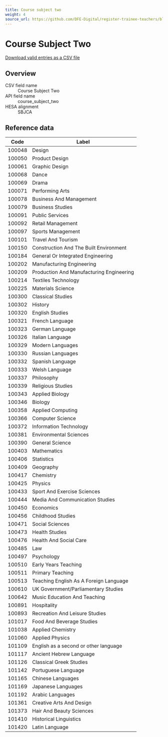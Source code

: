 ```yaml
---
title: Course subject two
weight: 4
source_url: https://github.com/DFE-Digital/register-trainee-teachers/blob/main/app/lib/hesa/reference_data/v2025_0.rb
---
```


<h1 id="course-subject-two">Course Subject Two</h1>

<p><a href="/reference-data/v2025.0/course_subject_two/download">Download valid entries as a CSV file</a></p>

<h2 id="overview">Overview</h2>

<dl class="govuk-summary-list">
  <div class="govuk-summary-list__row">
    <dt class="govuk-summary-list__key">
      CSV field name
    </dt>
    <dd class="govuk-summary-list__value">
      Course Subject Two
    </dd>
  </div>
  <div class="govuk-summary-list__row">
    <dt class="govuk-summary-list__key">
      API field name
    </dt>
    <dd class="govuk-summary-list__value">
      course_subject_two
    </dd>
  </div>
  <div class="govuk-summary-list__row">
    <dt class="govuk-summary-list__key">
      HESA alignment
    </dt>
    <dd class="govuk-summary-list__value">
      SBJCA
    </dd>
  </div>
</dl>

<h2 id="reference-data">Reference data</h2>

<table class="govuk-table">
  <thead class="govuk-table__head">
    <tr class="govuk-table__row">
      <th scope="col" class="govuk-table__header">Code</th>
      <th scope="col" class="govuk-table__header">Label</th>
    </tr>
  </thead>
  <tbody class="govuk-table__body">
      <tr class="govuk-table__row">
        <td class="govuk-table__cell">100048</td>
        <td class="govuk-table__cell">Design</td>
      </tr>
      <tr class="govuk-table__row">
        <td class="govuk-table__cell">100050</td>
        <td class="govuk-table__cell">Product Design</td>
      </tr>
      <tr class="govuk-table__row">
        <td class="govuk-table__cell">100061</td>
        <td class="govuk-table__cell">Graphic Design</td>
      </tr>
      <tr class="govuk-table__row">
        <td class="govuk-table__cell">100068</td>
        <td class="govuk-table__cell">Dance</td>
      </tr>
      <tr class="govuk-table__row">
        <td class="govuk-table__cell">100069</td>
        <td class="govuk-table__cell">Drama</td>
      </tr>
      <tr class="govuk-table__row">
        <td class="govuk-table__cell">100071</td>
        <td class="govuk-table__cell">Performing Arts</td>
      </tr>
      <tr class="govuk-table__row">
        <td class="govuk-table__cell">100078</td>
        <td class="govuk-table__cell">Business And Management</td>
      </tr>
      <tr class="govuk-table__row">
        <td class="govuk-table__cell">100079</td>
        <td class="govuk-table__cell">Business Studies</td>
      </tr>
      <tr class="govuk-table__row">
        <td class="govuk-table__cell">100091</td>
        <td class="govuk-table__cell">Public Services</td>
      </tr>
      <tr class="govuk-table__row">
        <td class="govuk-table__cell">100092</td>
        <td class="govuk-table__cell">Retail Management</td>
      </tr>
      <tr class="govuk-table__row">
        <td class="govuk-table__cell">100097</td>
        <td class="govuk-table__cell">Sports Management</td>
      </tr>
      <tr class="govuk-table__row">
        <td class="govuk-table__cell">100101</td>
        <td class="govuk-table__cell">Travel And Tourism</td>
      </tr>
      <tr class="govuk-table__row">
        <td class="govuk-table__cell">100150</td>
        <td class="govuk-table__cell">Construction And The Built Environment</td>
      </tr>
      <tr class="govuk-table__row">
        <td class="govuk-table__cell">100184</td>
        <td class="govuk-table__cell">General Or Integrated Engineering</td>
      </tr>
      <tr class="govuk-table__row">
        <td class="govuk-table__cell">100202</td>
        <td class="govuk-table__cell">Manufacturing Engineering</td>
      </tr>
      <tr class="govuk-table__row">
        <td class="govuk-table__cell">100209</td>
        <td class="govuk-table__cell">Production And Manufacturing Engineering</td>
      </tr>
      <tr class="govuk-table__row">
        <td class="govuk-table__cell">100214</td>
        <td class="govuk-table__cell">Textiles Technology</td>
      </tr>
      <tr class="govuk-table__row">
        <td class="govuk-table__cell">100225</td>
        <td class="govuk-table__cell">Materials Science</td>
      </tr>
      <tr class="govuk-table__row">
        <td class="govuk-table__cell">100300</td>
        <td class="govuk-table__cell">Classical Studies</td>
      </tr>
      <tr class="govuk-table__row">
        <td class="govuk-table__cell">100302</td>
        <td class="govuk-table__cell">History</td>
      </tr>
      <tr class="govuk-table__row">
        <td class="govuk-table__cell">100320</td>
        <td class="govuk-table__cell">English Studies</td>
      </tr>
      <tr class="govuk-table__row">
        <td class="govuk-table__cell">100321</td>
        <td class="govuk-table__cell">French Language</td>
      </tr>
      <tr class="govuk-table__row">
        <td class="govuk-table__cell">100323</td>
        <td class="govuk-table__cell">German Language</td>
      </tr>
      <tr class="govuk-table__row">
        <td class="govuk-table__cell">100326</td>
        <td class="govuk-table__cell">Italian Language</td>
      </tr>
      <tr class="govuk-table__row">
        <td class="govuk-table__cell">100329</td>
        <td class="govuk-table__cell">Modern Languages</td>
      </tr>
      <tr class="govuk-table__row">
        <td class="govuk-table__cell">100330</td>
        <td class="govuk-table__cell">Russian Languages</td>
      </tr>
      <tr class="govuk-table__row">
        <td class="govuk-table__cell">100332</td>
        <td class="govuk-table__cell">Spanish Language</td>
      </tr>
      <tr class="govuk-table__row">
        <td class="govuk-table__cell">100333</td>
        <td class="govuk-table__cell">Welsh Language</td>
      </tr>
      <tr class="govuk-table__row">
        <td class="govuk-table__cell">100337</td>
        <td class="govuk-table__cell">Philosophy</td>
      </tr>
      <tr class="govuk-table__row">
        <td class="govuk-table__cell">100339</td>
        <td class="govuk-table__cell">Religious Studies</td>
      </tr>
      <tr class="govuk-table__row">
        <td class="govuk-table__cell">100343</td>
        <td class="govuk-table__cell">Applied Biology</td>
      </tr>
      <tr class="govuk-table__row">
        <td class="govuk-table__cell">100346</td>
        <td class="govuk-table__cell">Biology</td>
      </tr>
      <tr class="govuk-table__row">
        <td class="govuk-table__cell">100358</td>
        <td class="govuk-table__cell">Applied Computing</td>
      </tr>
      <tr class="govuk-table__row">
        <td class="govuk-table__cell">100366</td>
        <td class="govuk-table__cell">Computer Science</td>
      </tr>
      <tr class="govuk-table__row">
        <td class="govuk-table__cell">100372</td>
        <td class="govuk-table__cell">Information Technology</td>
      </tr>
      <tr class="govuk-table__row">
        <td class="govuk-table__cell">100381</td>
        <td class="govuk-table__cell">Environmental Sciences</td>
      </tr>
      <tr class="govuk-table__row">
        <td class="govuk-table__cell">100390</td>
        <td class="govuk-table__cell">General Science</td>
      </tr>
      <tr class="govuk-table__row">
        <td class="govuk-table__cell">100403</td>
        <td class="govuk-table__cell">Mathematics</td>
      </tr>
      <tr class="govuk-table__row">
        <td class="govuk-table__cell">100406</td>
        <td class="govuk-table__cell">Statistics</td>
      </tr>
      <tr class="govuk-table__row">
        <td class="govuk-table__cell">100409</td>
        <td class="govuk-table__cell">Geography</td>
      </tr>
      <tr class="govuk-table__row">
        <td class="govuk-table__cell">100417</td>
        <td class="govuk-table__cell">Chemistry</td>
      </tr>
      <tr class="govuk-table__row">
        <td class="govuk-table__cell">100425</td>
        <td class="govuk-table__cell">Physics</td>
      </tr>
      <tr class="govuk-table__row">
        <td class="govuk-table__cell">100433</td>
        <td class="govuk-table__cell">Sport And Exercise Sciences</td>
      </tr>
      <tr class="govuk-table__row">
        <td class="govuk-table__cell">100444</td>
        <td class="govuk-table__cell">Media And Communication Studies</td>
      </tr>
      <tr class="govuk-table__row">
        <td class="govuk-table__cell">100450</td>
        <td class="govuk-table__cell">Economics</td>
      </tr>
      <tr class="govuk-table__row">
        <td class="govuk-table__cell">100456</td>
        <td class="govuk-table__cell">Childhood Studies</td>
      </tr>
      <tr class="govuk-table__row">
        <td class="govuk-table__cell">100471</td>
        <td class="govuk-table__cell">Social Sciences</td>
      </tr>
      <tr class="govuk-table__row">
        <td class="govuk-table__cell">100473</td>
        <td class="govuk-table__cell">Health Studies</td>
      </tr>
      <tr class="govuk-table__row">
        <td class="govuk-table__cell">100476</td>
        <td class="govuk-table__cell">Health And Social Care</td>
      </tr>
      <tr class="govuk-table__row">
        <td class="govuk-table__cell">100485</td>
        <td class="govuk-table__cell">Law</td>
      </tr>
      <tr class="govuk-table__row">
        <td class="govuk-table__cell">100497</td>
        <td class="govuk-table__cell">Psychology</td>
      </tr>
      <tr class="govuk-table__row">
        <td class="govuk-table__cell">100510</td>
        <td class="govuk-table__cell">Early Years Teaching</td>
      </tr>
      <tr class="govuk-table__row">
        <td class="govuk-table__cell">100511</td>
        <td class="govuk-table__cell">Primary Teaching</td>
      </tr>
      <tr class="govuk-table__row">
        <td class="govuk-table__cell">100513</td>
        <td class="govuk-table__cell">Teaching English As A Foreign Language</td>
      </tr>
      <tr class="govuk-table__row">
        <td class="govuk-table__cell">100610</td>
        <td class="govuk-table__cell">UK Government/Parliamentary Studies</td>
      </tr>
      <tr class="govuk-table__row">
        <td class="govuk-table__cell">100642</td>
        <td class="govuk-table__cell">Music Education And Teaching</td>
      </tr>
      <tr class="govuk-table__row">
        <td class="govuk-table__cell">100891</td>
        <td class="govuk-table__cell">Hospitality</td>
      </tr>
      <tr class="govuk-table__row">
        <td class="govuk-table__cell">100893</td>
        <td class="govuk-table__cell">Recreation And Leisure Studies</td>
      </tr>
      <tr class="govuk-table__row">
        <td class="govuk-table__cell">101017</td>
        <td class="govuk-table__cell">Food And Beverage Studies</td>
      </tr>
      <tr class="govuk-table__row">
        <td class="govuk-table__cell">101038</td>
        <td class="govuk-table__cell">Applied Chemistry</td>
      </tr>
      <tr class="govuk-table__row">
        <td class="govuk-table__cell">101060</td>
        <td class="govuk-table__cell">Applied Physics</td>
      </tr>
      <tr class="govuk-table__row">
        <td class="govuk-table__cell">101109</td>
        <td class="govuk-table__cell">English as a second or other language</td>
      </tr>
      <tr class="govuk-table__row">
        <td class="govuk-table__cell">101117</td>
        <td class="govuk-table__cell">Ancient Hebrew Language</td>
      </tr>
      <tr class="govuk-table__row">
        <td class="govuk-table__cell">101126</td>
        <td class="govuk-table__cell">Classical Greek Studies</td>
      </tr>
      <tr class="govuk-table__row">
        <td class="govuk-table__cell">101142</td>
        <td class="govuk-table__cell">Portuguese Language</td>
      </tr>
      <tr class="govuk-table__row">
        <td class="govuk-table__cell">101165</td>
        <td class="govuk-table__cell">Chinese Languages</td>
      </tr>
      <tr class="govuk-table__row">
        <td class="govuk-table__cell">101169</td>
        <td class="govuk-table__cell">Japanese Languages</td>
      </tr>
      <tr class="govuk-table__row">
        <td class="govuk-table__cell">101192</td>
        <td class="govuk-table__cell">Arabic Languages</td>
      </tr>
      <tr class="govuk-table__row">
        <td class="govuk-table__cell">101361</td>
        <td class="govuk-table__cell">Creative Arts And Design</td>
      </tr>
      <tr class="govuk-table__row">
        <td class="govuk-table__cell">101373</td>
        <td class="govuk-table__cell">Hair And Beauty Sciences</td>
      </tr>
      <tr class="govuk-table__row">
        <td class="govuk-table__cell">101410</td>
        <td class="govuk-table__cell">Historical Linguistics</td>
      </tr>
      <tr class="govuk-table__row">
        <td class="govuk-table__cell">101420</td>
        <td class="govuk-table__cell">Latin Language</td>
      </tr>
  </tbody>
</table>
